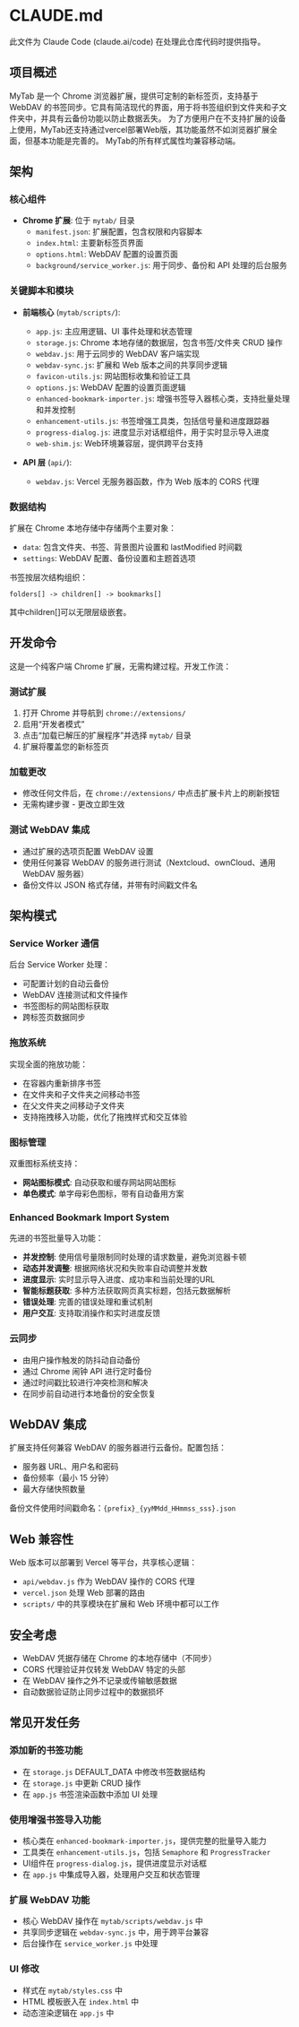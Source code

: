 # CLAUDE.md

此文件为 Claude Code (claude.ai/code) 在处理此仓库代码时提供指导。

## 项目概述

MyTab 是一个 Chrome 浏览器扩展，提供可定制的新标签页，支持基于 WebDAV 的书签同步。它具有简洁现代的界面，用于将书签组织到文件夹和子文件夹中，并具有云备份功能以防止数据丢失。
为了方便用户在不支持扩展的设备上使用，MyTab还支持通过vercel部署Web版，其功能虽然不如浏览器扩展全面，但基本功能是完善的。
MyTab的所有样式属性均兼容移动端。

## 架构

### 核心组件

- **Chrome 扩展**: 位于 `mytab/` 目录
  - `manifest.json`: 扩展配置，包含权限和内容脚本
  - `index.html`: 主要新标签页界面
  - `options.html`: WebDAV 配置的设置页面
  - `background/service_worker.js`: 用于同步、备份和 API 处理的后台服务

### 关键脚本和模块

- **前端核心** (`mytab/scripts/`):
  - `app.js`: 主应用逻辑、UI 事件处理和状态管理
  - `storage.js`: Chrome 本地存储的数据层，包含书签/文件夹 CRUD 操作
  - `webdav.js`: 用于云同步的 WebDAV 客户端实现
  - `webdav-sync.js`: 扩展和 Web 版本之间的共享同步逻辑
  - `favicon-utils.js`: 网站图标收集和验证工具
  - `options.js`: WebDAV 配置的设置页面逻辑
  - `enhanced-bookmark-importer.js`: 增强书签导入器核心类，支持批量处理和并发控制
  - `enhancement-utils.js`: 书签增强工具类，包括信号量和进度跟踪器
  - `progress-dialog.js`: 进度显示对话框组件，用于实时显示导入进度
  - `web-shim.js`: Web环境兼容层，提供跨平台支持

- **API 层** (`api/`):
  - `webdav.js`: Vercel 无服务器函数，作为 Web 版本的 CORS 代理

### 数据结构

扩展在 Chrome 本地存储中存储两个主要对象：
- `data`: 包含文件夹、书签、背景图片设置和 lastModified 时间戳
- `settings`: WebDAV 配置、备份设置和主题首选项

书签按层次结构组织：
```
folders[] -> children[] -> bookmarks[]
```
其中children[]可以无限层级嵌套。

## 开发命令

这是一个纯客户端 Chrome 扩展，无需构建过程。开发工作流：

### 测试扩展
1. 打开 Chrome 并导航到 `chrome://extensions/`
2. 启用“开发者模式”
3. 点击“加载已解压的扩展程序”并选择 `mytab/` 目录
4. 扩展将覆盖您的新标签页

### 加载更改
- 修改任何文件后，在 `chrome://extensions/` 中点击扩展卡片上的刷新按钮
- 无需构建步骤 - 更改立即生效

### 测试 WebDAV 集成
- 通过扩展的选项页配置 WebDAV 设置
- 使用任何兼容 WebDAV 的服务进行测试（Nextcloud、ownCloud、通用 WebDAV 服务器）
- 备份文件以 JSON 格式存储，并带有时间戳文件名

## 架构模式

### Service Worker 通信
后台 Service Worker 处理：
- 可配置计划的自动云备份
- WebDAV 连接测试和文件操作
- 书签图标的网站图标获取
- 跨标签页数据同步

### 拖放系统
实现全面的拖放功能：
- 在容器内重新排序书签
- 在文件夹和子文件夹之间移动书签
- 在父文件夹之间移动子文件夹
- 支持拖拽移入功能，优化了拖拽样式和交互体验

### 图标管理
双重图标系统支持：
- **网站图标模式**: 自动获取和缓存网站网站图标
- **单色模式**: 单字母彩色图标，带有自动备用方案

### Enhanced Bookmark Import System
先进的书签批量导入功能：
- **并发控制**: 使用信号量限制同时处理的请求数量，避免浏览器卡顿
- **动态并发调整**: 根据网络状况和失败率自动调整并发数
- **进度显示**: 实时显示导入进度、成功率和当前处理的URL
- **智能标题获取**: 多种方法获取网页真实标题，包括元数据解析
- **错误处理**: 完善的错误处理和重试机制
- **用户交互**: 支持取消操作和实时进度反馈

### 云同步
- 由用户操作触发的防抖动自动备份
- 通过 Chrome 闹钟 API 进行定时备份
- 通过时间戳比较进行冲突检测和解决
- 在同步前自动进行本地备份的安全恢复

## WebDAV 集成

扩展支持任何兼容 WebDAV 的服务器进行云备份。配置包括：
- 服务器 URL、用户名和密码
- 备份频率（最小 15 分钟）
- 最大存储快照数量

备份文件使用时间戳命名：`{prefix}_{yyMMdd_HHmmss_sss}.json`

## Web 兼容性

Web 版本可以部署到 Vercel 等平台，共享核心逻辑：
- `api/webdav.js` 作为 WebDAV 操作的 CORS 代理
- `vercel.json` 处理 Web 部署的路由
- `scripts/` 中的共享模块在扩展和 Web 环境中都可以工作

## 安全考虑

- WebDAV 凭据存储在 Chrome 的本地存储中（不同步）
- CORS 代理验证并仅转发 WebDAV 特定的头部
- 在 WebDAV 操作之外不记录或传输敏感数据
- 自动数据验证防止同步过程中的数据损坏

## 常见开发任务

### 添加新的书签功能
- 在 `storage.js` DEFAULT_DATA 中修改书签数据结构
- 在 `storage.js` 中更新 CRUD 操作
- 在 `app.js` 书签渲染函数中添加 UI 处理

### 使用增强书签导入功能
- 核心类在 `enhanced-bookmark-importer.js`，提供完整的批量导入能力
- 工具类在 `enhancement-utils.js`，包括 `Semaphore` 和 `ProgressTracker`
- UI组件在 `progress-dialog.js`，提供进度显示对话框
- 在 `app.js` 中集成导入器，处理用户交互和状态管理

### 扩展 WebDAV 功能
- 核心 WebDAV 操作在 `mytab/scripts/webdav.js` 中
- 共享同步逻辑在 `webdav-sync.js` 中，用于跨平台兼容
- 后台操作在 `service_worker.js` 中处理

### UI 修改
- 样式在 `mytab/styles.css` 中
- HTML 模板嵌入在 `index.html` 中
- 动态渲染逻辑在 `app.js` 中

